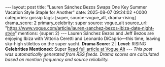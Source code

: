 --- layout: post title: "Lauren Sánchez Bezos Swaps One Key Summer Vacation Style Staple for Another" date: 2025-08-07 09:24:02 +0000 categories: gossip tags: [super, source-vogue_alt, drama-rising] drama_score: 2 primary_celebrity: super source: vogue_alt source_url: "https://www.vogue.com/article/lauren-sanchez-bezos-ibiza-date-night-style" mentions: {super: 2} --- Lauren Sánchez Bezos and Jeff Bezos are enjoying Ibiza with Vittoria Ceretti and Leonardo DiCaprio—this time, leaving sky-high stilettos on the super yacht. **Drama Score:** 2 | **Level:** RISING **Celebrities Mentioned:** Super [Read full article at Vogue Alt](https://www.vogue.com/article/lauren-sanchez-bezos-ibiza-date-night-style) --- *This post was automatically generated from RSS feeds. Drama scores are calculated based on mention frequency and source reliability.*